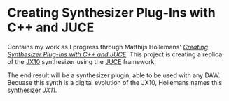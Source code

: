 # Creating Synthesizer Plug-Ins with C++ and JUCE

Contains my work as I progress through Matthijs Hollemans'
[_Creating Synthesizer Plug-Ins with C++ and JUCE_](https://www.theaudioprogrammer.com/books/synth-plugin-book).
This project is creating a replica of the
[JX10](https://en.wikipedia.org/wiki/Roland_JX-10) synthesizer using the
[JUCE](https://juce.com/) framework.

The end result will be a synthesizer plugin, able to be used with any DAW.
Becuase this synth is a digital evolution of the JX10, Hollemans names this
synthesizer _JX11_.
